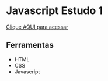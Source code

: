 # Javascript Estudo 1

[Clique AQUI para acessar](https://nepht022.github.io/studies/Javascript-1/arquivos/index.html)

## Ferramentas

- HTML
- CSS
- Javascript

